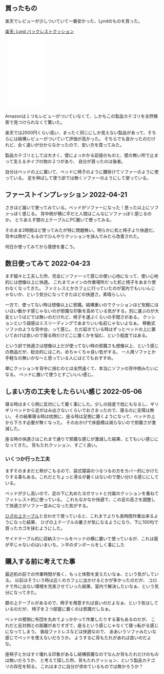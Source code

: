 ## 買ったもの

楽天でレビューが少しついていて一番安かった、Lyndのものを買った。

<a href="https://hb.afl.rakuten.co.jp/ichiba/26de8977.068ad710.26de8979.1fec4d36/?pc=https%3A%2F%2Fitem.rakuten.co.jp%2Flyndlynd%2Fthl-u-206%2F&link_type=pict&ut=eyJwYWdlIjoiaXRlbSIsInR5cGUiOiJwaWN0Iiwic2l6ZSI6IjI0MHgyNDAiLCJuYW0iOjEsIm5hbXAiOiJyaWdodCIsImNvbSI6MSwiY29tcCI6ImRvd24iLCJwcmljZSI6MCwiYm9yIjoxLCJjb2wiOjEsImJidG4iOjEsInByb2QiOjAsImFtcCI6ZmFsc2V9" target="_blank" rel="nofollow sponsored noopener" style="word-wrap:break-word;"  >
楽天: Lynd バックレストクッション<br>
<img src="https://hbb.afl.rakuten.co.jp/hgb/26de8977.068ad710.26de8979.1fec4d36/?me_id=1399628&item_id=10000249&pc=https%3A%2F%2Fthumbnail.image.rakuten.co.jp%2F%400_mall%2Flyndlynd%2Fcabinet%2F08285056%2Fthl-u-206.jpg%3F_ex%3D240x240&s=240x240&t=pict" border="0" style="margin:2px" alt="" title=""></a>

<iframe sandbox="allow-popups allow-scripts allow-modals allow-forms allow-same-origin" style="width:120px;height:240px;" marginwidth="0" marginheight="0" scrolling="no" frameborder="0" src="//rcm-fe.amazon-adsystem.com/e/cm?lt1=_blank&bc1=000000&IS2=1&bg1=FFFFFF&fc1=000000&lc1=0000FF&t=karino203-22&language=en_US&o=9&p=8&l=as4&m=amazon&f=ifr&ref=as_ss_li_til&asins=B08886QCNN&linkId=4f732a2d312d808b14e34109ee7e806e"></iframe>

Amazonは１つもレビューがついていなくて、しかもこの製品カテゴリを全然検索で見つけられなくて驚いた。

楽天では2000円くらい高い、まったく同じにしか見えない製品があって、そちらには結構レビューがついていて評価が高かった。
そちらでも良かったのだけれど、全く違いが分からなかったので、安い方を買ってみた。

製品カテゴリとしては大きく、壁によっかかる前提のものと、壁の無い所で止まって支えるタイプの物の２つがあり、
自分が買ったのは後者。

自分はベッドの上に置いて、ベッドに椅子のように腰掛けてソファーのように使っている。
足を伸ばして使う訳では無くソファーのようにして使っている。

## ファーストインプレッション 2022-04-21

さきほど届いて使ってみている。ベッドがソファーになった！思った以上にソファっぽく感じる。
背中側が横に平だと人間はこんなにソファっぽく感じるのか。
とりあえず膝の上テーブルにPC置いて使ってみる。

そのまま2時間ほど使ってみたが特に問題無い。明らかに机と椅子より快適だ。
背中は熱がこもるのでひんやりクッションを挟んでみたら改善された。

何日か使ってみてから感想を書こう。

## 数日使ってみて 2022-04-23

まず細々と工夫した所、完全にソファーって感じの使い心地になって、使い心地的には想像以上に快適。
これまでメインの作業場所だった机と椅子をあまり使わなくなってきた。
ファミレスとかカフェに行っていたのが室内でもいいんじゃないか、という気分になってきたほどの快適さ。素晴らしい。

一方で、使ってない時は想像以上に邪魔。結構重いのでクッションほど気軽にほいほい動かす感じゃないのが邪魔な印象を高めている気がする。別に運ぶのが大変というほどでは無いのだけれど、椅子を運ぶくらいの手間さがある。
クッションという語感はミスリーディングであまりいい名前じゃないよなぁ。
移動式ソファのような背中台、って感じ。
ただ起きている時はずっとベッドの上に置いておけば良いので寝る時だけどこに置くかを悩む、という程度ではある。

という訳で快適さは想像以上だが使ってない時の邪魔さも想像以上、という感じの商品だが、総合的にはこれ、めちゃくちゃ良い気がする。
一人用ソファとか手軽なの無いかな〜と思っている人にはとてもおすすめ。

単にクッションを背中に挟むのとは全然違くて、本当にソファの背中側みたいになる。
ベッドに置いて使うとすごいいい感じ。

## しまい方の工夫をしたらいい感じ 2022-05-06

寝る時はまくら側に反対にして置く事にした。少しの段差で枕にもなるし、ギリギリベッドから足がはみ出さないくらいでおさまったので、寝るのに支障は無い。
その結果寝る時は枕側に、座る時は足側に置くようになって、ベッドの上から下ろす必要が無くなった。
そのおかげで床面積は減らないので邪魔さが激減した。

座る時の快適さはこれまで通りで邪魔な感じが激減した結果、とてもいい感じになってきた。
背もたれクッション、すごく良い。


### いくつか行った工夫

まずそのままだと熱がこもるので、袋式寝袋のつるつるの方をカバー的にかけたりする事もある。これだとちょっと滑るが暑くはないので使い分ける感じにしている。

ベッドが少し高いので、足の下に丸めたヨガマットと付属のクッションを重ねてフットレスト的に使っている。
これもなかなか快適で、この足の高さを調整して快適さがソファー並みになった気がする。

[ひざの上テーブル](ひざの上テーブル.md)と合わせて使っていると、これまでよりも長時間作業出来るようになった結果、
ひざの上テーブルの暑さが気になるようになり、下に100均で買ったカゴを挟むようにした。

サイドテーブル的に収納スツールをベッドの横に置いて使っているが、これは面が平じゃないのはいまいち。＞平のダンボールをしく事にした

## 購入する前に考えてた事

最近机の前での作業時間が長く、もっと体勢を変えたいなぁ、という気がしている。
以前はそういう時は近くのカフェに出かけるとかが多かったのだが、
コロナで外に出ない環境を充実させていった結果、室内で解決したいなぁ、という気分になってきた。

膝の上テーブルがあるので、椅子を用意すれば良いのだよなぁ、という気はしているのだが、
椅子を２つ部屋に置くのは邪魔だしなぁ。

ベッドの壁側に布団を丸めてよっかかって作業したりする事もあるのだが、
これだと反対側との距離がありすぎて、座るという感じじゃなくて寝っ転がる感じになってしまう。
普段ファミレスなどは快適なので、
ああいうソファみたいな感じでベッドを使えないだろうか。
ようするに背もたれがあれば良いのだよな。

座椅子とかはすぐ壊れる印象があるし結構邪魔なのでなんか背もたれだけのものは無いだろうか、
と考えて探した所、背もたれクッション、という製品カテゴリの存在を知る。
これはまさに自分が求めているものでは無かろうか？


